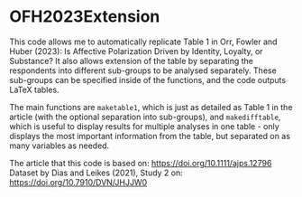 # OFH2023Extension

This code allows me to automatically replicate Table 1 in Orr, Fowler and Huber (2023): Is Affective Polarization Driven by Identity, Loyalty, or Substance?
It also allows extension of the table by separating the respondents into different sub-groups to be analysed separately. These sub-groups can be specified inside of the functions, and the code outputs LaTeX tables.

The main functions are `maketable1`, which is just as detailed as Table 1 in the article (with the optional separation into sub-groups), and `makedifftable`, which is useful to display results for multiple analyses in one table - only displays the most important information from the table, but separated on as many variables as needed.

The article that this code is based on: https://doi.org/10.1111/ajps.12796
Dataset by Dias and Leikes (2021), Study 2 on: https://doi.org/10.7910/DVN/JHJJW0
